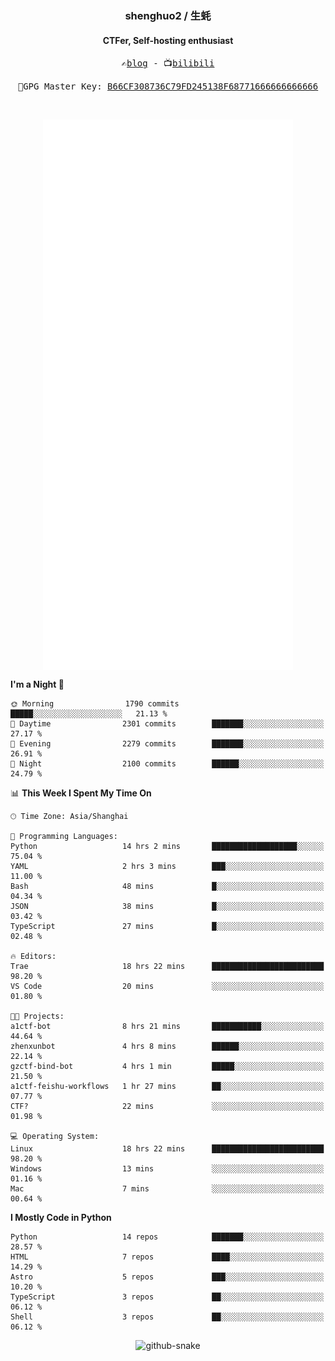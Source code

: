 <h3 align="center"> shenghuo2 / 生蚝 </h3>
<h4 align="center" >CTFer, Self-hosting enthusiast</h3>


<p align="center">
  <samp>
    ✍️<a href="https://blog.shenghuo2.top/">blog</a> -
    📺<a href="https://space.bilibili.com/85894935">bilibili</a>
  </samp>
</p>
<p align="center">
  <samp>
     🔐GPG Master Key: <a align="center" href="https://github.com/shenghuo2.gpg">B66CF308736C79FD245138F68771666666666666</a>
  </samp>
</p>
<br>
<p align="center">
  <a href="https://github.com/shenghuo2">
    <img width="400" align="top" src="https://github.com/shenghuo2/shenghuo2/blob/main/metrics.left.svg" />
  </a>
  <a href="https://github.com/shenghuo2">
    <img width="400" align="top" src="https://github.com/shenghuo2/shenghuo2/blob/main/metrics.right.svg" />
  </a>
</p>


<!--START_SECTION:waka-->
**I'm a Night 🦉** 

```text
🌞 Morning                1790 commits        █████░░░░░░░░░░░░░░░░░░░░   21.13 % 
🌆 Daytime                2301 commits        ███████░░░░░░░░░░░░░░░░░░   27.17 % 
🌃 Evening                2279 commits        ███████░░░░░░░░░░░░░░░░░░   26.91 % 
🌙 Night                  2100 commits        ██████░░░░░░░░░░░░░░░░░░░   24.79 % 
```


📊 **This Week I Spent My Time On** 

```text
🕑︎ Time Zone: Asia/Shanghai

💬 Programming Languages: 
Python                   14 hrs 2 mins       ███████████████████░░░░░░   75.04 % 
YAML                     2 hrs 3 mins        ███░░░░░░░░░░░░░░░░░░░░░░   11.00 % 
Bash                     48 mins             █░░░░░░░░░░░░░░░░░░░░░░░░   04.34 % 
JSON                     38 mins             █░░░░░░░░░░░░░░░░░░░░░░░░   03.42 % 
TypeScript               27 mins             █░░░░░░░░░░░░░░░░░░░░░░░░   02.48 % 

🔥 Editors: 
Trae                     18 hrs 22 mins      █████████████████████████   98.20 % 
VS Code                  20 mins             ░░░░░░░░░░░░░░░░░░░░░░░░░   01.80 % 

🐱‍💻 Projects: 
a1ctf-bot                8 hrs 21 mins       ███████████░░░░░░░░░░░░░░   44.64 % 
zhenxunbot               4 hrs 8 mins        ██████░░░░░░░░░░░░░░░░░░░   22.14 % 
gzctf-bind-bot           4 hrs 1 min         █████░░░░░░░░░░░░░░░░░░░░   21.50 % 
a1ctf-feishu-workflows   1 hr 27 mins        ██░░░░░░░░░░░░░░░░░░░░░░░   07.77 % 
CTF?                     22 mins             ░░░░░░░░░░░░░░░░░░░░░░░░░   01.98 % 

💻 Operating System: 
Linux                    18 hrs 22 mins      █████████████████████████   98.20 % 
Windows                  13 mins             ░░░░░░░░░░░░░░░░░░░░░░░░░   01.16 % 
Mac                      7 mins              ░░░░░░░░░░░░░░░░░░░░░░░░░   00.64 % 
```

**I Mostly Code in Python** 

```text
Python                   14 repos            ███████░░░░░░░░░░░░░░░░░░   28.57 % 
HTML                     7 repos             ████░░░░░░░░░░░░░░░░░░░░░   14.29 % 
Astro                    5 repos             ███░░░░░░░░░░░░░░░░░░░░░░   10.20 % 
TypeScript               3 repos             ██░░░░░░░░░░░░░░░░░░░░░░░   06.12 % 
Shell                    3 repos             ██░░░░░░░░░░░░░░░░░░░░░░░   06.12 % 
```




<!--END_SECTION:waka-->


<div align="center">
  <picture>
    <source media="(prefers-color-scheme: dark)" srcset="https://gist.githubusercontent.com/shenghuo2/bfce20b14ab0484cef03bae6e60e0b3a/raw/github-snake-dark.svg" />
    <source media="(prefers-color-scheme: light)" srcset="https://gist.githubusercontent.com/shenghuo2/bfce20b14ab0484cef03bae6e60e0b3a/raw/github-snake.svg" />
    <img alt="github-snake" src="https://gist.githubusercontent.com/shenghuo2/bfce20b14ab0484cef03bae6e60e0b3a/raw/github-snake.svg" />
  </picture>
</div>

<!--
**shenghuo2/shenghuo2** is a ✨ _special_ ✨ repository because its `README.md` (this file) appears on your GitHub profile.

Here are some ideas to get you started:

- 🔭 I’m currently working on ...
- 🌱 I’m currently learning ...
- 👯 I’m looking to collaborate on ...
- 🤔 I’m looking for help with ...
- 💬 Ask me about ...
- 📫 How to reach me: ...
- 😄 Pronouns: ...
- ⚡ Fun fact: ...
-->
